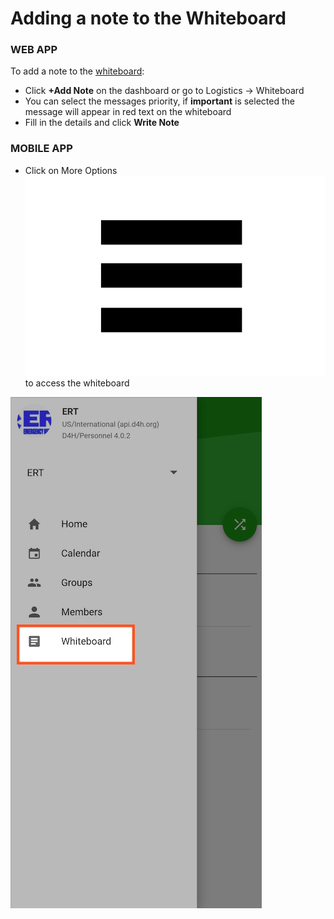 # Adding a note to the Whiteboard

### WEB APP

To add a note to the [whiteboard](./):

* Click **+Add Note** on the dashboard or go to Logistics -&gt; Whiteboard
* You can select the messages priority, if **important** is selected the message will appear in red text on the whiteboard
* Fill in the details and click **Write Note**

### **MOBILE APP** 

* Click on More Options![Image Placeholder](../../.gitbook/assets/three-lines.png)to access the whiteboard 

![](../../.gitbook/assets/adding-a-note-to-the-whiteboard.png)

